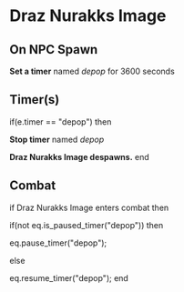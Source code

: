 # Draz Nurakks Image
## On NPC Spawn

**Set a timer** named *depop* for 3600 seconds
## Timer(s)

if(e.timer == "depop") then


**Stop timer** named *depop*


**Draz Nurakks Image despawns.**
end

## Combat

if Draz Nurakks Image enters combat  then


if(not eq.is_paused_timer("depop")) then



eq.pause_timer("depop");


else


eq.resume_timer("depop");
end
